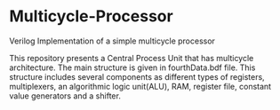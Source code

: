 # Multicycle-Processor
Verilog Implementation of a simple multicycle processor


This repository presents a Central Process Unit that has multicycle architecture. The main structure is given in fourthData.bdf file. This structure includes several components as different types of registers, multiplexers, an algorithmic logic unit(ALU), RAM, register file, constant value generators and a shifter. 
